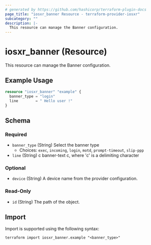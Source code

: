 ```yaml
---
# generated by https://github.com/hashicorp/terraform-plugin-docs
page_title: "iosxr_banner Resource - terraform-provider-iosxr"
subcategory: ""
description: |-
  This resource can manage the Banner configuration.
---
```


# iosxr_banner (Resource)

This resource can manage the Banner configuration.

## Example Usage

```terraform
resource "iosxr_banner" "example" {
  banner_type = "login"
  line        = " Hello user !"
}
```

<!-- schema generated by tfplugindocs -->
## Schema

### Required

- `banner_type` (String) Select the banner type
  - Choices: `exec`, `incoming`, `login`, `motd`, `prompt-timeout`, `slip-ppp`
- `line` (String) c banner-text c, where 'c' is a delimiting character

### Optional

- `device` (String) A device name from the provider configuration.

### Read-Only

- `id` (String) The path of the object.

## Import

Import is supported using the following syntax:

```shell
terraform import iosxr_banner.example "<banner_type>"
```
